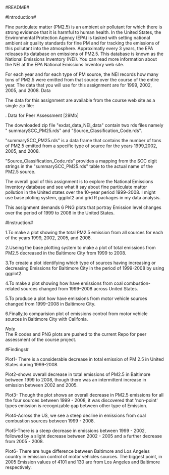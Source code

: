 #README#

#Introduction#

Fine particulate matter (PM2.5) is an ambient air pollutant for which there is strong evidence that it is harmful to human health. In the United States, the Environmental Protection Agency (EPA) is tasked with setting national ambient air quality standards for fine PM and for tracking the emissions of this pollutant into the atmosphere. Approximatly every 3 years, the EPA releases its database on emissions of PM2.5. This database is known as the National Emissions Inventory (NEI). You can read more information about the NEI at the EPA National Emissions Inventory web site.

For each year and for each type of PM source, the NEI records how many tons of PM2.5 were emitted from that source over the course of the entire year. The data that you will use for this assignment are for 1999, 2002, 2005, and 2008. Data

The data for this assignment are available from the course web site as a single zip file:

. Data for Peer Assessment [29Mb]

The downloaded zip file "exdat_data_NEI_data" contain two rds files namely " summarySCC_PM25.rds" and "Source_Classification_Code.rds".

"summarySCC_PM25.rds" is a data frame that contains the number of tons of PM2.5 emitted from a specific type of source for the years 1999,2002, 2005, and 2008.

"Source_Classification_Code.rds" provides a mapping from the SCC digit strings in the "summarySCC_PM25.rds" table to the actual name of the PM2.5 source.

The overall goal of this assignment is to explore the National Emissions Inventory database and see what it say about fine particulate matter pollution in the United states over the 10-year period 1999–2008. I might use base ploting system, ggplot2 and grid R packages in my data analysis.

This assignment demands 6 PNG plots that portray Emission level changes over the period of 1999 to 2008 in the United States.

#Instruction#

1.To make a plot showing the total PM2.5 emission from all sources for each       of the years 1999, 2002, 2005, and 2008.

2.Useing the base plotting system to make a plot of total emissions from PM2.5 decreased in the Baltimore City from 1999 to 2008.

3.To create a plot identifying which type of sources having increasing or decreasing Emissions for Baltimore City in the period of 1999-2008 by using ggplot2.
        
4.To make a plot showing how have emissions from coal combustion-related sources changed from 1999–2008 across United States.

5.To produce a plot how have emissions from motor vehicle sources changed from 1999–2008 in Baltimore City.

6.Finally,to comparision plot of emissions control from motor vehicle sources in Baltimore City with Califonia.

*Note*  
The R codes and PNG plots are pushed to the current Repo for peer assessment of the course project.
  
 
#Findings#
 
   Plot1- There is a considerable decrease in total emission of PM 2.5 in United States during 1999-2008.
	
   Plot2-shows overall decrease in total emissions of PM2.5 in Baltimore between 1999 to 2008, 
		  though there was an intermittent increase in emission between 2002 and 2005.

   Plot3- Though the plot shows an overall decrease in PM2.5 emissions for all the four sources between 1999 - 2008,
	   it was discovered that 'non-point' types emission is recognizable gap between other type of Emission.
   
   Plot4-Across the US, we see a steep decline in emissions from coal combustion sources between 1999 - 2008.

   Plot5-There is a steep decrease in emissions between 1999 - 2002, followed by a slight decrease between 2002 - 2005          and a further decrease from 2005 - 2008.
   
   Plot6- There are huge difference between Baltimore and Los Angeles country in emission control of motor vehicles             sources. The biggest point, in 2005 Emission values of 4101 and 130 are from Los Angeles and Baltimore    	          respectively.
